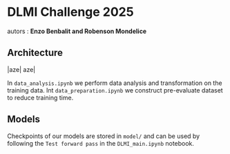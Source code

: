 # DLMI Challenge 2025

autors : **Enzo Benbalit and Robenson Mondelice**

## Architecture
|aze| aze|

In `data_analysis.ipynb` we perform data analysis and transformation on the training data. Int `data_preparation.ipynb` we construct pre-evaluate dataset to reduce training time. 

## Models 

Checkpoints of our models are stored in `model/` and can be used by following the `Test forward pass` in the `DLMI_main.ipynb` notebook.

